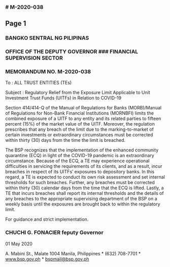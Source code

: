 ### # M-2020-038

## Page 1

### BANGKO SENTRAL NG PILIPINAS

### OFFICE OF THE DEPUTY GOVERNOR ### FINANCIAL SUPERVISION SECTOR

### MEMORANDUM NO. M-2020-038

To : ALL TRUST ENTITIES (TEs)

Subject : Regulatory Relief from the Exposure Limit Applicable to Unit Investment Trust Funds (UITFs) in Relation to COVID-19

Section 414/414-Q of the Manual of Regulations for Banks (MORB)/Manual of Regulations for Non-Bank Financial Institutions (MORNBFI) limits the combined exposure of a UITF to any entity and its related parties to fifteen percent (15%) of the market value of the UITF. Moreover, the regulation prescribes that any breach of the limit due to the marking-to-market of certain investments or extraordinary circumstances must be corrected within thirty (30) days from the time the limit is breached.

The BSP recognizes that the implementation of the enhanced community quarantine (ECQ) in light of the COVID-19 pandemic is an extraordinary circumstance. Because of the ECQ, a TE may experience operational difficulties in servicing the requirements of its clients, and as a result, incur breaches in respect of its UITFs’ exposures to depository banks. In this regard, a TE is expected to conduct its own risk assessment and set internal thresholds for such breaches. Further, any breaches must be corrected within thirty (30) calendar days from the time that the ECQ is lifted. Lastly, a TE that incurs breaches shall report its internal thresholds and the details of any breaches to the appropriate supervising department of the BSP on a weekly basis until the exposures are brought back to within the regulatory limit.

For guidance and strict implementation.

### CHUCHI G. FONACIER feputy Governor

01 May 2020

A. Mabini St., Malate 1004 Manila, Philippines * (632) 708-7701 * www.bsp.gov.ph * bspmail@bsp.gov.ph 